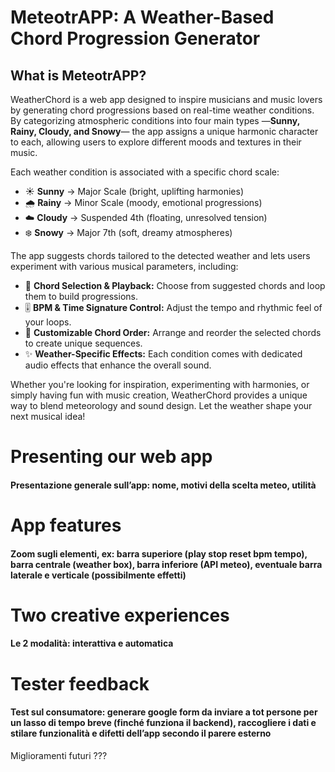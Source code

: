 # MeteotrAPP: A Weather-Based Chord Progression Generator

## What is MeteotrAPP?

WeatherChord is a web app designed to inspire musicians and music lovers by generating chord progressions based on real-time weather conditions. By categorizing atmospheric conditions into four main types —**Sunny, Rainy, Cloudy, and Snowy**— the app assigns a unique harmonic character to each, allowing users to explore different moods and textures in their music.

Each weather condition is associated with a specific chord scale:
- ☀️ **Sunny** → Major Scale (bright, uplifting harmonies)  
- 🌧️ **Rainy** → Minor Scale (moody, emotional progressions)  
- ☁️ **Cloudy** → Suspended 4th (floating, unresolved tension)  
- ❄️ **Snowy** → Major 7th (soft, dreamy atmospheres)  

The app suggests chords tailored to the detected weather and lets users experiment with various musical parameters, including:
- 🎵 **Chord Selection & Playback:** Choose from suggested chords and loop them to build progressions.  
- 🎚️ **BPM & Time Signature Control:** Adjust the tempo and rhythmic feel of your loops.  
- 🔀 **Customizable Chord Order:** Arrange and reorder the selected chords to create unique sequences.  
- ✨ **Weather-Specific Effects:** Each condition comes with dedicated audio effects that enhance the overall sound.  

Whether you're looking for inspiration, experimenting with harmonies, or simply having fun with music creation, WeatherChord provides a unique way to blend meteorology and sound design. Let the weather shape your next musical idea!


<h1>
  Presenting our web app
</h1>
<h4> 
  ⁠Presentazione generale sull’app: nome, motivi della scelta meteo, utilità
</h4>
<h1>
 App features
</h1>
<h4> 
 ⁠⁠Zoom sugli elementi, ex: barra superiore (play stop reset bpm tempo), barra centrale  (weather box), barra inferiore (API meteo), eventuale barra laterale e verticale (possibilmente effetti)
</h4>
<h1>
  Two creative experiences
</h1>
<h4> 
  Le 2 modalità: interattiva e automatica 
</h4>
<h1>
  Tester feedback
</h1>
<h4> 
  ⁠⁠Test sul consumatore: generare google form da inviare a tot persone per un lasso di tempo breve (finché funziona il backend), raccogliere i dati e stilare funzionalità e difetti dell’app secondo il parere esterno
</h4>



⁠⁠Miglioramenti futuri ???
